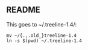 ## README

This goes to ~/.treeline-1.4/:
```
mv ~/{.,.old_}treeline-1.4
ln -s $(pwd) ~/.treeline-1.4
```
